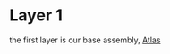 # Layer 1

the first layer is our base assembly, [Atlas](http://liegroups.org/software/documentation/atlasofliegroups-docs/)
